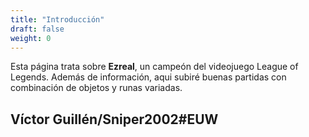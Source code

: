 ```yaml
---
title: "Introducción"
draft: false
weight: 0
---
```

Esta página trata sobre **Ezreal**, un campeón del videojuego League of Legends. Además de información, aqui subiré buenas partidas con combinación de objetos y runas variadas.  
  
  
## Víctor Guillén/Sniper2002#EUW